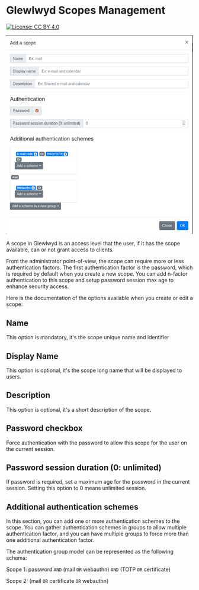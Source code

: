 # Glewlwyd Scopes Management

[![License: CC BY 4.0](https://licensebuttons.net/l/by/4.0/80x15.png)](https://creativecommons.org/licenses/by/4.0/)

![scope-add](screenshots/scope-add.png)

A scope in Glewlwyd is an access level that the user, if it has the scope available, can or not grant access to clients.

From the administrator point-of-view, the scope can require more or less authentication factors. The first authentication factor is the password, which is required by default when you create a new scope. You can add n-factor authentication to this scope and setup password session max age to enhance security access.

Here is the documentation of the options available when you create or edit a scope:

## Name

This option is mandatory, it's the scope unique name and identifier

## Display Name

This option is optional, it's the scope long name that will be displayed to users.

## Description

This option is optional, it's a short description of the scope.

## Password checkbox

Force authentication with the password to allow this scope for the user on the current session.

## Password session duration (0: unlimited)

If password is required, set a maximum age for the password in the current session. Setting this option to 0 means unlimited session.

## Additional authentication schemes

In this section, you can add one or more authentication schemes to the scope. You can gather authentication schemes in groups to allow multiple authentication factor, and you can have multiple groups to force more than one additional authentication factor.

The authentication group model can be represented as the following schema:

Scope 1: password `AND` (mail `OR` webauthn) `AND` (TOTP `OR` certificate)

Scope 2: (mail `OR` certificate `OR` webauthn)

